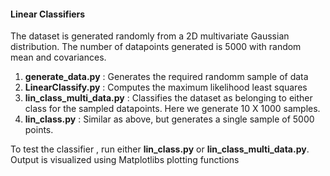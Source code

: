 #### Linear Classifiers

The dataset is generated randomly from a 2D multivariate Gaussian distribution. The number of datapoints generated is 5000 with random mean and covariances.

1. **generate_data.py** : Generates the required randomm sample of data
2. **LinearClassify.py** : Computes the maximum likelihood least squares
3. **lin_class_multi_data.py** : Classifies the dataset as belonging to either class for the sampled datapoints. Here we generate 10 X 1000     samples.
4. **lin_class.py** : Similar as above, but generates a single sample of 5000 points.

To test the classifier , run either **lin_class.py** or **lin_class_multi_data.py**. Output is visualized using Matplotlibs plotting functions

